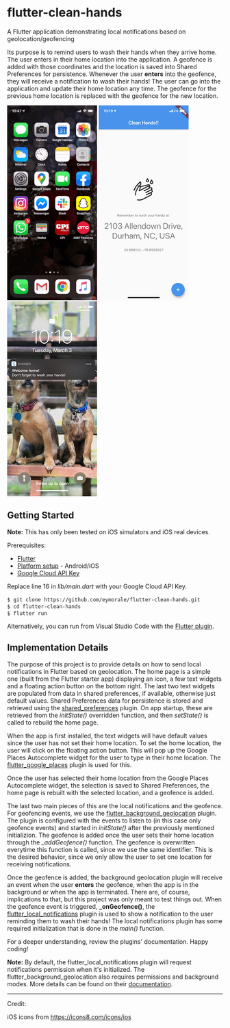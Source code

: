 # flutter-clean-hands

A Flutter application demonstrating local notifications based on geolocation/geofencing

Its purpose is to remind users to wash their hands when they arrive home. The user enters in their home location into the application. A geofence is added with those coordinates and the location is saved into Shared Preferences for persistence. Whenever the user **enters** into the geofence, they will receive a notification to wash their hands! The user can go into the application and update their home location any time. The geofence for the previous home location is replaced with the geofence for the new location.

![alt text](docs/images/app-demo.gif "App Demo")
![alt text](docs/images/app-home-page-screenshot.PNG "Home Page Screenshot")
![alt text](docs/images/notification-screenshot.PNG "Notification Screenshot")

## Getting Started

**Note:** This has only been tested on iOS simulators and iOS real devices.

Prerequisites:
- [Flutter](https://flutter.dev/docs/get-started/install)
- [Platform setup](https://flutter.dev/docs/get-started/install/macos#platform-setup) - Android/iOS
- [Google Cloud API Key](https://developers.google.com/maps/documentation/ios-sdk/get-api-key)

Replace line 16 in *lib/main.dart* with your Google Cloud API Key.

```
$ git clone https://github.com/eymorale/flutter-clean-hands.git
$ cd flutter-clean-hands
$ flutter run
```

Alternatively, you can run from Visual Studio Code with the [Flutter plugin](https://flutter.dev/docs/development/tools/vs-code).

## Implementation Details

The purpose of this project is to provide details on how to send local notifications in Flutter based on geolocation. The home page is a simple one (built from the Flutter starter app) displaying an icon, a few text widgets and a floating action button on the bottom right. The last two text widgets are populated from data in shared preferences, if available, otherwise just default values. Shared Preferences data for persistence is stored and retrieved using the [shared_preferences](https://pub.dev/packages/shared_preferences) plugin. On app startup, these are retrieved from the *initState()* overridden function, and then *setState()* is called to rebuild the home page.

When the app is first installed, the text widgets will have default values since the user has not set their home location. To set the home location, the user will click on the floating action button. This will pop up the Google Places Autocomplete widget for the user to type in their home location. The [flutter_google_places](https://pub.dev/packages/flutter_google_places) plugin is used for this.

Once the user has selected their home location from the Google Places Autocomplete widget, the selection is saved to Shared Preferences, the home page is rebuilt with the selected location, and a geofence is added.

The last two main pieces of this are the local notifications and the geofence. For geofencing events, we use the [flutter_background_geolocation](https://pub.dev/packages/flutter_background_geolocation) plugin. The plugin is configured with the events to listen to (in this case only geofence events) and started in *initState()* after the previously mentioned initializion. The geofence is added once the user sets their home location through the *_addGeofence()* function. The geofence is overwritten everytime this function is called, since we use the same identifier. This is the desired behavior, since we only allow the user to set one location for receiving notifications.

Once the geofence is added, the background geolocation plugin will receive an event when the user **enters** the geofence, when the app is in the background or when the app is terminated. There are, of course, implications to that, but this project was only meant to test things out. When the geofence event is triggered, **_onGeofence()**, the [flutter_local_notifications](https://pub.dev/packages/flutter_local_notifications) plugin is used to show a notification to the user reminding them to wash their hands! The local notifications plugin has some required initialization that is done in the *main()* function.

For a deeper understanding, review the plugins' documentation. Happy coding!

**Note:** By default, the flutter_local_notifications plugin will request notifications permission when it's initialized. The flutter_background_geolocation also requires permissions and background modes. More details can be found on their [documentation](https://github.com/transistorsoft/flutter_background_geolocation/blob/master/help/INSTALL-IOS.md).

---

Credit:

iOS icons from https://icons8.com/icons/ios
